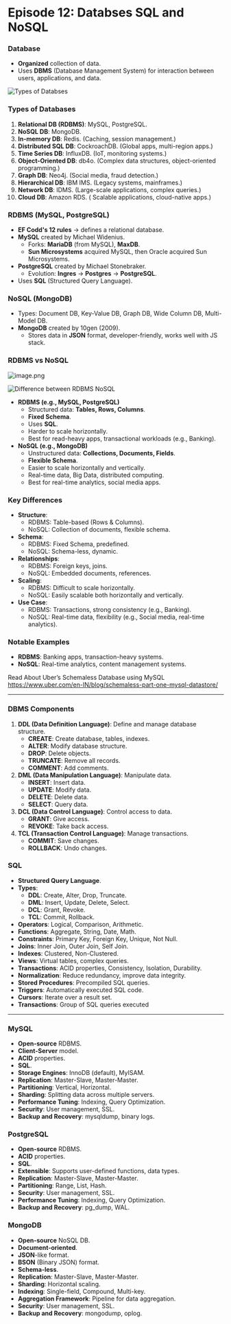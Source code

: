 # Episode 12: Databses SQL and NoSQL

### Database

- **Organized** collection of data.
- Uses **DBMS** (Database Management System) for interaction between users, applications, and data.

![Types of Databses](../Notes/images/Lecture12/1.png)
### Types of Databases

1. **Relational DB (RDBMS)**: MySQL, PostgreSQL.
2. **NoSQL DB**: MongoDB.
3. **In-memory DB**: Redis. (Caching, session management.)
4. **Distributed SQL DB**: CockroachDB. (Global apps, multi-region apps.)
5. **Time Series DB**: InfluxDB. (IoT, monitoring systems.)
6. **Object-Oriented DB**: db4o. (Complex data structures, object-oriented programming.)
7. **Graph DB**: Neo4j. (Social media, fraud detection.)
8. **Hierarchical DB**: IBM IMS. (Legacy systems, mainframes.)
9. **Network DB**: IDMS. (Large-scale applications, complex queries.)
10. **Cloud DB**: Amazon RDS. ( Scalable applications, cloud-native apps.)


### RDBMS (MySQL, PostgreSQL)

- **EF Codd's 12 rules** → defines a relational database.
- **MySQL** created by Michael Widenius.
    - Forks: **MariaDB** (from MySQL), **MaxDB**.
    - **Sun Microsystems** acquired MySQL, then Oracle acquired Sun Microsystems.
- **PostgreSQL** created by Michael Stonebraker.
    - Evolution: **Ingres** → **Postgres** → **PostgreSQL**.
- Uses **SQL** (Structured Query Language).

### NoSQL (MongoDB)

- Types: Document DB, Key-Value DB, Graph DB, Wide Column DB, Multi-Model DB.
- **MongoDB** created by 10gen (2009).
    - Stores data in **JSON** format, developer-friendly, works well with JS stack.

### RDBMS vs NoSQL

![image.png](../Notes/images/Lecture12/2.png)

![Difference between RDBMS NoSQL](../Notes/images/Lecture12/3.png)

- **RDBMS (e.g., MySQL, PostgreSQL)**
    - Structured data: **Tables, Rows, Columns**.
    - **Fixed Schema**.
    - Uses **SQL**.
    - Harder to scale horizontally.
    - Best for read-heavy apps, transactional workloads (e.g., Banking).
- **NoSQL (e.g., MongoDB)**
    - Unstructured data: **Collections, Documents, Fields**.
    - **Flexible Schema**.
    - Easier to scale horizontally and vertically.
    - Real-time data, Big Data, distributed computing.
    - Best for real-time analytics, social media apps.



### Key Differences

- **Structure**:
    - RDBMS: Table-based (Rows & Columns).
    - NoSQL: Collection of documents, flexible schema.
- **Schema**:
    - RDBMS: Fixed Schema, predefined.
    - NoSQL: Schema-less, dynamic.
- **Relationships**:
    - RDBMS: Foreign keys, joins.
    - NoSQL: Embedded documents, references.
- **Scaling**:
    - RDBMS: Difficult to scale horizontally.
    - NoSQL: Easily scalable both horizontally and vertically.
- **Use Case**:
    - RDBMS: Transactions, strong consistency (e.g., Banking).
    - NoSQL: Real-time data, flexibility (e.g., Social media, real-time analytics).

### Notable Examples

- **RDBMS**: Banking apps, transaction-heavy systems.
- **NoSQL**: Real-time analytics, content management systems.


Read About Uber’s Schemaless Database using MySQL https://www.uber.com/en-IN/blog/schemaless-part-one-mysql-datastore/

--- 

### DBMS Components

1. **DDL (Data Definition Language)**: Define and manage database structure.
    - **CREATE**: Create database, tables, indexes.
    - **ALTER**: Modify database structure.
    - **DROP**: Delete objects.
    - **TRUNCATE**: Remove all records.
    - **COMMENT**: Add comments.
2. **DML (Data Manipulation Language)**: Manipulate data.
    - **INSERT**: Insert data.
    - **UPDATE**: Modify data.
    - **DELETE**: Delete data.
    - **SELECT**: Query data.
3. **DCL (Data Control Language)**: Control access to data.
    - **GRANT**: Give access.
    - **REVOKE**: Take back access.
4. **TCL (Transaction Control Language)**: Manage transactions.
    - **COMMIT**: Save changes.
    - **ROLLBACK**: Undo changes.

### SQL

- **Structured Query Language**.
- **Types**:
    - **DDL**: Create, Alter, Drop, Truncate.
    - **DML**: Insert, Update, Delete, Select.
    - **DCL**: Grant, Revoke.
    - **TCL**: Commit, Rollback.
- **Operators**: Logical, Comparison, Arithmetic.
- **Functions**: Aggregate, String, Date, Math.
- **Constraints**: Primary Key, Foreign Key, Unique, Not Null.
- **Joins**: Inner Join, Outer Join, Self Join.
- **Indexes**: Clustered, Non-Clustered.
- **Views**: Virtual tables, complex queries.
- **Transactions**: ACID properties, Consistency, Isolation, Durability.
- **Normalization**: Reduce redundancy, improve data integrity.
- **Stored Procedures**: Precompiled SQL queries.
- **Triggers**: Automatically executed SQL code.
- **Cursors**: Iterate over a result set.
- **Transactions**: Group of SQL queries executed

--- 
### MySQL

- **Open-source** RDBMS.
- **Client-Server** model.
- **ACID** properties.
- **SQL**.
- **Storage Engines**: InnoDB (default), MyISAM.
- **Replication**: Master-Slave, Master-Master.
- **Partitioning**: Vertical, Horizontal.
- **Sharding**: Splitting data across multiple servers.
- **Performance Tuning**: Indexing, Query Optimization.
- **Security**: User management, SSL.
- **Backup and Recovery**: mysqldump, binary logs.

### PostgreSQL

- **Open-source** RDBMS.
- **ACID** properties.
- **SQL**.
- **Extensible**: Supports user-defined functions, data types.
- **Replication**: Master-Slave, Master-Master.
- **Partitioning**: Range, List, Hash.
- **Security**: User management, SSL.
- **Performance Tuning**: Indexing, Query Optimization.
- **Backup and Recovery**: pg_dump, WAL.

### MongoDB

- **Open-source** NoSQL DB.
- **Document-oriented**.
- **JSON**-like format.
- **BSON** (Binary JSON) format.
- **Schema-less**.
- **Replication**: Master-Slave, Master-Master.
- **Sharding**: Horizontal scaling.
- **Indexing**: Single-field, Compound, Multi-key.
- **Aggregation Framework**: Pipeline for data aggregation.
- **Security**: User management, SSL.
- **Backup and Recovery**: mongodump, oplog.
